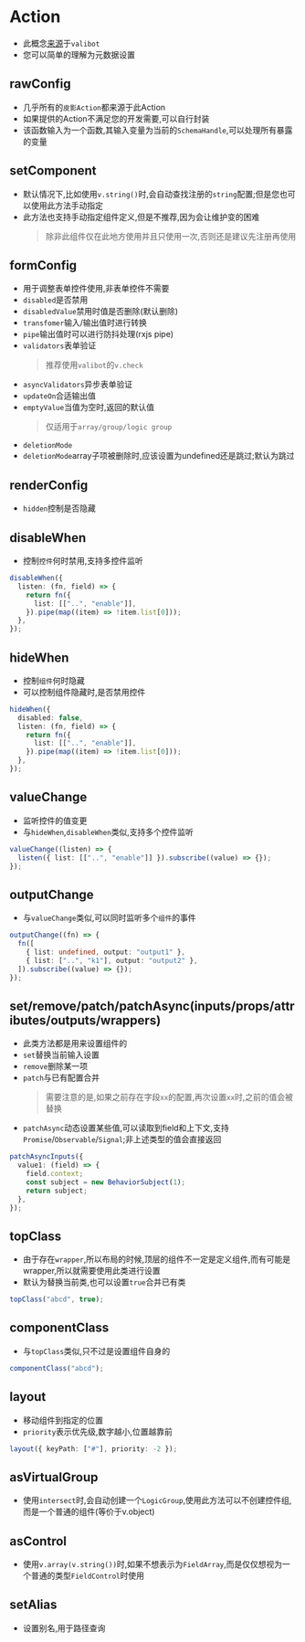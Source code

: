 # Action

- 此概念[来源](https://valibot.dev/guides/mental-model/)于`valibot`
- 您可以简单的理解为元数据设置

## rawConfig

- 几乎所有的`皮影Action`都来源于此Action
- 如果提供的Action不满足您的开发需要,可以自行封装
- 该函数输入为一个函数,其输入变量为当前的`SchemaHandle`,可以处理所有暴露的变量

## setComponent

- 默认情况下,比如使用`v.string()`时,会自动查找注册的`string`配置;但是您也可以使用此方法手动指定
- 此方法也支持手动指定组件定义,但是不推荐,因为会让维护变的困难
  > 除非此组件仅在此地方使用并且只使用一次,否则还是建议先注册再使用

## formConfig

- 用于调整表单控件使用,非表单控件不需要
- `disabled`是否禁用
- `disabledValue`禁用时值是否删除(默认删除)
- `transfomer`输入/输出值时进行转换
- `pipe`输出值时可以进行防抖处理(rxjs pipe)
- `validators`表单验证
  > 推荐使用`valibot`的`v.check`
- `asyncValidators`异步表单验证
- `updateOn`合适输出值
- `emptyValue`当值为空时,返回的默认值
  > 仅适用于`array/group/logic group`
- `deletionMode`
- `deletionMode`array子项被删除时,应该设置为undefined还是跳过;默认为跳过

## renderConfig

- `hidden`控制是否隐藏

## disableWhen

- 控制`控件`何时禁用,支持多控件监听

```typescript
disableWhen({
  listen: (fn, field) => {
    return fn({
      list: [["..", "enable"]],
    }).pipe(map((item) => !item.list[0]));
  },
});
```

## hideWhen

- 控制`组件`何时隐藏
- 可以控制组件隐藏时,是否禁用控件

```typescript
hideWhen({
  disabled: false,
  listen: (fn, field) => {
    return fn({
      list: [["..", "enable"]],
    }).pipe(map((item) => !item.list[0]));
  },
});
```

## valueChange

- 监听控件的值变更
- 与`hideWhen`,`disableWhen`类似,支持多个控件监听

```typescript
valueChange((listen) => {
  listen({ list: [["..", "enable"]] }).subscribe((value) => {});
});
```

## outputChange

- 与`valueChange`类似,可以同时监听多个`组件`的事件

```typescript
outputChange((fn) => {
  fn([
    { list: undefined, output: "output1" },
    { list: ["..", "k1"], output: "output2" },
  ]).subscribe((value) => {});
});
```

## set/remove/patch/patchAsync(inputs/props/attributes/outputs/wrappers)

- 此类方法都是用来设置组件的
- `set`替换当前输入设置
- `remove`删除某一项
- `patch`与已有配置合并
  > 需要注意的是,如果之前存在字段`xx`的配置,再次设置`xx`时,之前的值会被替换
- `patchAsync`动态设置某些值,可以读取到field和上下文,支持`Promise`/`Observable`/`Signal`;非上述类型的值会直接返回

```typescript
patchAsyncInputs({
  value1: (field) => {
    field.context;
    const subject = new BehaviorSubject(1);
    return subject;
  },
});
```



## topClass

- 由于存在`wrapper`,所以布局的时候,顶层的组件不一定是定义组件,而有可能是wrapper,所以就需要使用此类进行设置
- 默认为替换当前类,也可以设置`true`合并已有类

```typescript
topClass("abcd", true);
```

## componentClass

- 与`topClass`类似,只不过是设置组件自身的

```typescript
componentClass("abcd");
```

## layout

- 移动组件到指定的位置
- `priority`表示优先级,数字越小,位置越靠前

```typescript
layout({ keyPath: ["#"], priority: -2 });
```

## asVirtualGroup
- 使用`intersect`时,会自动创建一个`LogicGroup`,使用此方法可以不创建控件组,而是一个普通的组件(等价于v.object)

## asControl
- 使用`v.array(v.string())`时,如果不想表示为`FieldArray`,而是仅仅想视为一个普通的类型`FieldControl`时使用

## setAlias
- 设置别名,用于路径查询